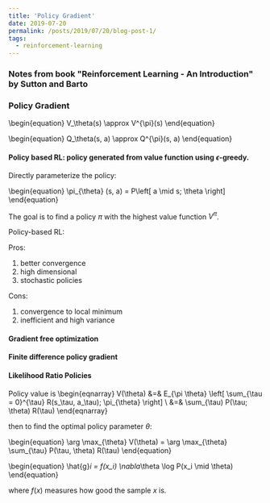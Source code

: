```yaml
---
title: 'Policy Gradient'
date: 2019-07-20
permalink: /posts/2019/07/20/blog-post-1/
tags:
  - reinforcement-learning
---
```


### Notes from book "Reinforcement Learning - An Introduction" by Sutton and Barto

### Policy Gradient

\begin{equation}
V_\theta(s) \approx V^{\pi}(s)
\end{equation}

\begin{equation}
Q_\theta(s, a) \approx Q^{\pi}(s, a)
\end{equation}

#### Policy based RL: policy generated from value function using $\epsilon$-greedy.

Directly parameterize the policy:

\begin{equation}
\pi_{\theta} (s, a) = P\left[ a \mid s; \theta \right]
\end{equation}

The goal is to find a policy $\pi$ with the highest value function $V^{\pi}$.

Policy-based RL:

Pros:
1. better convergence
2. high dimensional
3. stochastic policies

Cons:
1. convergence to local minimum
2. inefficient and high variance

#### Gradient free optimization

#### Finite difference policy gradient

#### Likelihood Ratio Policies

Policy value is
\begin{eqnarray}
V(\theta) &=& E_{\pi \theta} \left[ \sum_{\tau = 0}^{\tau} R(s_\tau, a_\tau); \pi_{\theta} \right] \\
&=& \sum_{\tau) P(\tau; \theta) R(\tau)
\end{eqnarray}

then to find the optimal policy parameter $\theta$:

\begin{equation}
\arg \max_{\theta} V(\theta) = \arg \max_{\theta} \sum_{\tau} P(\tau, \theta) R(\tau)
\end{equation}

\begin{equation}
\hat{g}_i = f(x_i) \nabla_\theta \log P(x_i \mid \theta)
\end{equation}

where $f(x)$ measures how good the sample $x$ is.
